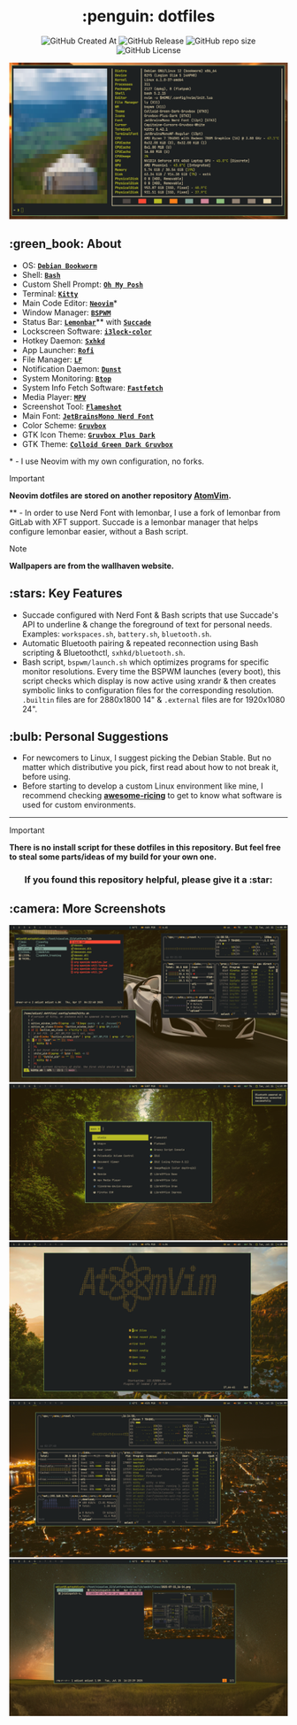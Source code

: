 <h1 align="center">:penguin: dotfiles</h1>

<p align="center">

<img alt="GitHub Created At" src="https://img.shields.io/github/created-at/bearbaka/dotfiles?style=for-the-badge">
<img alt="GitHub Release" src="https://img.shields.io/github/v/release/bearbaka/dotfiles?sort=date&display_name=release&style=for-the-badge">
<img alt="GitHub repo size" src="https://img.shields.io/github/repo-size/bearbaka/dotfiles?style=for-the-badge">
<img alt="GitHub License" src="https://img.shields.io/github/license/bearbaka/dotfiles?style=for-the-badge">

</p>

![System Info](.github/Screenshots/Screenshot_1.png)

<h2>:green_book: About</h2>

- OS: [**`Debian Bookworm`**](https://www.debian.org/releases/bookworm/)
- Shell: [**`Bash`**](https://www.gnu.org/software/bash/)
- Custom Shell Prompt: [**`Oh My Posh`**](https://ohmyposh.dev/)
- Terminal: [**`Kitty`**](https://sw.kovidgoyal.net/kitty/)
- Main Code Editor: [**`Neovim`**](https://neovim.io/)\*
- Window Manager: [**`BSPWM`**](https://github.com/baskerville/bspwm)
- Status Bar: [**`Lemonbar`**](https://gitlab.com/protesilaos/lemonbar-xft)** with [**`Succade`**](https://github.com/domsson/succade)
- Lockscreen Software: [**`i3lock-color`**](https://github.com/Raymo111/i3lock-color)
- Hotkey Daemon: [**`Sxhkd`**](https://github.com/baskerville/sxhkd)
- App Launcher: [**`Rofi`**](https://github.com/davatorium/rofi)
- File Manager: [**`LF`**](https://github.com/gokcehan/lf)
- Notification Daemon: [**`Dunst`**](https://github.com/dunst-project/dunst)
- System Monitoring: [**`Btop`**](https://github.com/aristocratos/btop)
- System Info Fetch Software: [**`Fastfetch`**](https://github.com/fastfetch-cli/fastfetch)
- Media Player: [**`MPV`**](https://mpv.io/)
- Screenshot Tool: [**`Flameshot`**](https://flameshot.org/)
- Main Font: [**`JetBrainsMono Nerd Font`**](https://github.com/ryanoasis/nerd-fonts)
- Color Scheme: [**`Gruvbox`**](https://github.com/morhetz/gruvbox)
- GTK Icon Theme: [**`Gruvbox Plus Dark`**](https://github.com/SylEleuth/gruvbox-plus-icon-pack)
- GTK Theme: [**`Colloid Green Dark Gruvbox`**](https://github.com/vinceliuice/Colloid-gtk-theme)
<p>

\* - I use Neovim with my own configuration, no forks.<br>
> [!IMPORTANT]
> **Neovim dotfiles are stored on another repository [**AtomVim**](https://github.com/bearbaka/AtomVim).**

\*\* - In order to use Nerd Font with lemonbar, I use a fork of lemonbar from GitLab with XFT support. Succade is a lemonbar manager that helps configure lemonbar easier, without a Bash script.
> [!NOTE]
> **Wallpapers are from the wallhaven website.**

</p>

<h2>:stars: Key Features</h2>

- Succade configured with Nerd Font & Bash scripts that use Succade's API to underline & change the foreground of text for personal needs. Examples: `workspaces.sh`, `battery.sh`, `bluetooth.sh`.
- Automatic Bluetooth pairing & repeated reconnection using Bash scripting & Bluetoothctl, `sxhkd/bluetooth.sh`.
- Bash script, `bspwm/launch.sh` which optimizes programs for specific monitor resolutions. Every time the BSPWM launches (every boot), this script checks which display is now active using xrandr & then creates symbolic links to configuration files for the corresponding resolution. `.builtin` files are for 2880x1800 14" & `.external` files are for 1920x1080 24".

<h2>:bulb: Personal Suggestions</h2>

- For newcomers to Linux, I suggest picking the Debian Stable. But no matter which distributive you pick, first read about how to not break it, before using.
- Before starting to develop a custom Linux environment like mine, I recommend checking [**awesome-ricing**](https://github.com/fosslife/awesome-ricing) to get to know what software is used for custom environments.

---

> [!IMPORTANT]
> **There is no install script for these dotfiles in this repository. But feel free to steal some parts/ideas of my build for your own one.**
<h3 align=center>If you found this repository helpful, please give it a :star:</h3>

<h2>:camera: More Screenshots</h2>

![Screenshot 1](.github/Screenshots/Screenshot_2.png)
![Screenshot 2](.github/Screenshots/Screenshot_3.png)
![Screenshot 3](.github/Screenshots/Screenshot_4.png)
![Screenshot 4](.github/Screenshots/Screenshot_5.png)
![Screenshot 5](.github/Screenshots/Screenshot_6.png)
